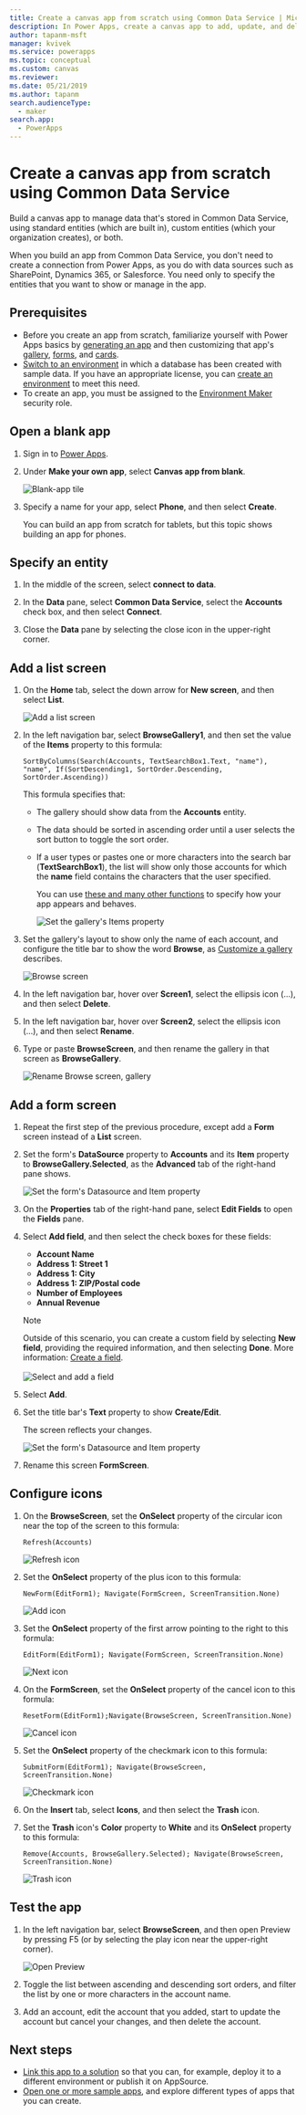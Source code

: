 ```yaml
---
title: Create a canvas app from scratch using Common Data Service | Microsoft Docs
description: In Power Apps, create a canvas app to add, update, and delete records in Common Data Service.
author: tapanm-msft
manager: kvivek
ms.service: powerapps
ms.topic: conceptual
ms.custom: canvas
ms.reviewer: 
ms.date: 05/21/2019
ms.author: tapanm
search.audienceType: 
  - maker
search.app: 
  - PowerApps
---
```

# Create a canvas app from scratch using Common Data Service

Build a canvas app to manage data that's stored in Common Data Service, using standard entities (which are built in), custom entities (which your organization creates), or both.

When you build an app from Common Data Service, you don't need to create a connection from Power Apps, as you do with data sources such as SharePoint, Dynamics 365, or Salesforce. You need only to specify the entities that you want to show or manage in the app.

## Prerequisites

- Before you create an app from scratch, familiarize yourself with Power Apps basics by [generating an app](data-platform-create-app.md) and then customizing that app's [gallery](customize-layout-sharepoint.md), [forms](customize-forms-sharepoint.md), and [cards](customize-card.md).
- [Switch to an environment](working-with-environments.md) in which a database has been created with sample data. If you have an appropriate license, you can [create an environment](../../administrator/create-environment.md) to meet this need.
- To create an app, you must be assigned to the [Environment Maker](https://docs.microsoft.com/power-platform/admin/database-security#predefined-security-roles) security role.

## Open a blank app

1. Sign in to [Power Apps](https://make.powerapps.com?utm_source=padocs&utm_medium=linkinadoc&utm_campaign=referralsfromdoc).

1. Under **Make your own app**, select **Canvas app from blank**.

    ![Blank-app tile](./media/data-platform-create-app-scratch/blank-app.png)

1. Specify a name for your app, select **Phone**, and then select **Create**.

    You can build an app from scratch for tablets, but this topic shows building an app for phones.

## Specify an entity

1. In the middle of the screen, select **connect to data**.

1. In the **Data** pane, select **Common Data Service**, select the **Accounts** check box, and then select **Connect**.

1. Close the **Data** pane by selecting the close icon in the upper-right corner.

## Add a list screen

1. On the **Home** tab, select the down arrow for **New screen**, and then select **List**.

    ![Add a list screen](./media/data-platform-create-app-scratch/list-screen.png)

1. In the left navigation bar, select **BrowseGallery1**, and then set the value of the **Items** property to this formula:

    `SortByColumns(Search(Accounts, TextSearchBox1.Text, "name"), "name", If(SortDescending1, SortOrder.Descending, SortOrder.Ascending))`

    This formula specifies that:

   - The gallery should show data from the **Accounts** entity.
   - The data should be sorted in ascending order until a user selects the sort button to toggle the sort order.
   - If a user types or pastes one or more characters into the search bar (**TextSearchBox1**), the list will show only those accounts for which the **name** field contains the characters that the user specified.

     You can use [these and many other functions](formula-reference.md) to specify how your app appears and behaves.

     ![Set the gallery's Items property](./media/data-platform-create-app-scratch/gallery-items.png)

1. Set the gallery's layout to show only the name of each account, and configure the title bar to show the word **Browse**, as [Customize a gallery](customize-layout-sharepoint.md) describes.

    ![Browse screen](./media/data-platform-create-app-scratch/final-browse.png)

1. In the left navigation bar, hover over **Screen1**, select the ellipsis icon (...), and then select **Delete**.

1. In the left navigation bar, hover over **Screen2**, select the ellipsis icon (...), and then select **Rename**.

1. Type or paste **BrowseScreen**, and then rename the gallery in that screen as **BrowseGallery**.

    ![Rename Browse screen, gallery](./media/data-platform-create-app-scratch/rename-browse.png)

## Add a form screen

1. Repeat the first step of the previous procedure, except add a **Form** screen instead of a **List** screen.

1. Set the form's **DataSource** property to **Accounts** and its **Item** property to **BrowseGallery.Selected**, as the **Advanced** tab of the right-hand pane shows.

    ![Set the form's Datasource and Item property](./media/data-platform-create-app-scratch/form-datasource.png)

1. On the **Properties** tab of the right-hand pane, select **Edit Fields** to open the **Fields** pane.

1. Select **Add field**, and then select the check boxes for these fields:

    - **Account Name**
    - **Address 1: Street 1**
    - **Address 1: City**
    - **Address 1: ZIP/Postal code**
    - **Number of Employees**
    - **Annual Revenue**

    > [!NOTE]
    > Outside of this scenario, you can create a custom field by selecting **New field**, providing the required information, and then selecting **Done**. More information: [Create a field](../common-data-service/create-edit-field-portal.md#create-a-field).<br><br>![](media/data-platform-create-app-scratch/choose-or-add-fields.png "Select and add a field")

1. Select **Add**.

1. Set the title bar's **Text** property to show **Create/Edit**.

    The screen reflects your changes.

    ![Set the form's Datasource and Item property](./media/data-platform-create-app-scratch/field-list.png)

1. Rename this screen **FormScreen**.

## Configure icons

1. On the **BrowseScreen**, set the **OnSelect** property of the circular icon near the top of the screen to this formula:

    `Refresh(Accounts)`

    ![Refresh icon](./media/data-platform-create-app-scratch/refresh-icon.png)

1. Set the **OnSelect** property of the plus icon to this formula:

    `NewForm(EditForm1); Navigate(FormScreen, ScreenTransition.None)`

    ![Add icon](./media/data-platform-create-app-scratch/plus-icon.png)

1. Set the **OnSelect** property of the first arrow pointing to the right to this formula:

    `EditForm(EditForm1); Navigate(FormScreen, ScreenTransition.None)`

    ![Next icon](./media/data-platform-create-app-scratch/next-icon.png)

1. On the **FormScreen**, set the **OnSelect** property of the cancel icon to this formula:

    `ResetForm(EditForm1);Navigate(BrowseScreen, ScreenTransition.None)`

    ![Cancel icon](./media/data-platform-create-app-scratch/cancel-icon.png)

1. Set the **OnSelect** property of the checkmark icon to this formula:

    `SubmitForm(EditForm1); Navigate(BrowseScreen, ScreenTransition.None)`

    ![Checkmark icon](./media/data-platform-create-app-scratch/checkmark-icon.png)

1. On the **Insert** tab, select **Icons**, and then select the **Trash** icon.

1. Set the **Trash** icon's **Color** property to **White** and its **OnSelect** property to this formula:

    `Remove(Accounts, BrowseGallery.Selected); Navigate(BrowseScreen, ScreenTransition.None)`

    ![Trash icon](./media/data-platform-create-app-scratch/trash-icon.png)

## Test the app

1. In the left navigation bar, select **BrowseScreen**, and then open Preview by pressing F5 (or by selecting the play icon near the upper-right corner).

    ![Open Preview](./media/data-platform-create-app-scratch/open-preview.png)

1. Toggle the list between ascending and descending sort orders, and filter the list by one or more characters in the account name.

1. Add an account, edit the account that you added, start to update the account but cancel your changes, and then delete the account.

## Next steps

- [Link this app to a solution](add-app-solution.md) so that you can, for example, deploy it to a different environment or publish it on AppSource.
- [Open one or more sample apps](open-and-run-a-sample-app.md), and explore different types of apps that you can create.

